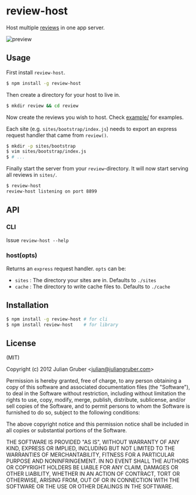 
# review-host

Host multiple [reviews](https://github.com/juliangruber/review) in one app server.

![preview](http://f.cl.ly/items/3O1w3Y0X2i0s1F1M273x/Screen%20Shot%202013-01-24%20at%2012.50.38%20PM.png)

## Usage

First install `review-host`.

```bash
$ npm install -g review-host
```

Then create a directory for your host to live in.

```bash
$ mkdir review && cd review
```

Now create the reviews you wish to host. Check [example/](https://github.com/juliangruber/review-host/tree/master/example) for examples.

Each site (e.g. `sites/bootstrap/index.js`) needs to export an express request handler that came from `review()`.

```bash
$ mkdir -p sites/bootstrap
$ vim sites/bootstrap/index.js
$ # ...
```

Finally start the server from your `review`-directory. It will now start serving all reviews in `sites/`.

```bash
$ review-host
review-host listening on port 8899
```

## API

### CLI

Issue `review-host --help`

### host(opts)

Returns an `express` request handler. `opts` can be:

* `sites` : The directory your sites are in. Defaults to `./sites`
* `cache` : The directory to write cache files to. Defaults to `./cache`

## Installation

```bash
$ npm install -g review-host # for cli
$ npm install review-host    # for library
```

## License

(MIT)

Copyright (c) 2012 Julian Gruber &lt;julian@juliangruber.com&gt;

Permission is hereby granted, free of charge, to any person obtaining a copy of this software and associated documentation files (the "Software"), to deal in the Software without restriction, including without limitation the rights to use, copy, modify, merge, publish, distribute, sublicense, and/or sell copies of the Software, and to permit persons to whom the Software is furnished to do so, subject to the following conditions:

The above copyright notice and this permission notice shall be included in all copies or substantial portions of the Software.

THE SOFTWARE IS PROVIDED "AS IS", WITHOUT WARRANTY OF ANY KIND, EXPRESS OR IMPLIED, INCLUDING BUT NOT LIMITED TO THE WARRANTIES OF MERCHANTABILITY, FITNESS FOR A PARTICULAR PURPOSE AND NONINFRINGEMENT. IN NO EVENT SHALL THE AUTHORS OR COPYRIGHT HOLDERS BE LIABLE FOR ANY CLAIM, DAMAGES OR OTHER LIABILITY, WHETHER IN AN ACTION OF CONTRACT, TORT OR OTHERWISE, ARISING FROM, OUT OF OR IN CONNECTION WITH THE SOFTWARE OR THE USE OR OTHER DEALINGS IN THE SOFTWARE.